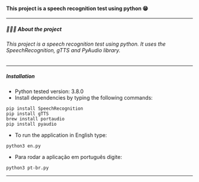 

#### This project is a speech recognition test using python 😁
------------
##### 👨🏻‍💻 About the project
###### This project is a speech recognition test using python. It uses the SpeechRecognition, gTTS and PyAudio library.


------------
##### Installation


- Python tested version: 3.8.0
- Install dependencies by typing the following commands:
```
pip install SpeechRecognition
pip install gTTS
brew install portaudio
pip install pyaudio
```
- To run the application in English type:
```
python3 en.py
```
- Para rodar a aplicação em português digite:
```
python3 pt-br.py
```
------------

